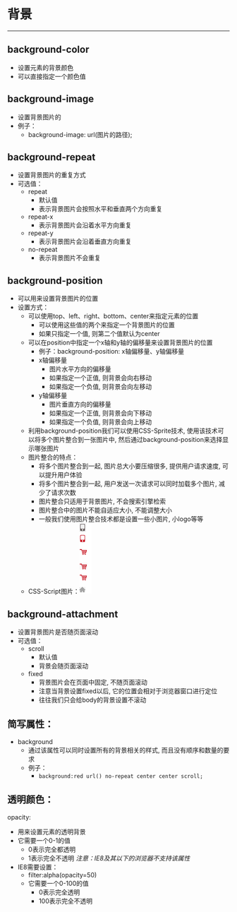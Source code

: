 # 背景
****
## background-color
* 设置元素的背景颜色
* 可以直接指定一个颜色值
## background-image
* 设置背景图片的
* 例子：
  * background-image: url(图片的路径);
## background-repeat
* 设置背景图片的重复方式
* 可选值：
  * repeat
    * 默认值
    * 表示背景图片会按照水平和垂直两个方向重复
  * repeat-x
    * 表示背景图片会沿着水平方向重复
  * repeat-y
    * 表示背景图片会沿着垂直方向重复
  * no-repeat
    * 表示背景图片不会重复
## background-position
* 可以用来设置背景图片的位置
* 设置方式：
  * 可以使用top、left、right、bottom、center来指定元素的位置
    * 可以使用这些值的两个来指定一个背景图片的位置
    * 如果只指定一个值, 则第二个值默认为center
  * 可以在position中指定一个x轴和y轴的偏移量来设置背景图片的位置
    * 例子：background-position: x轴偏移量、y轴偏移量
    * x轴偏移量 
      * 图片水平方向的偏移量
      * 如果指定一个正值, 则背景会向右移动
      * 如果指定一个负值, 则背景会向左移动
    * y轴偏移量
      * 图片垂直方向的偏移量
      * 如果指定一个正值, 则背景会向下移动
      * 如果指定一个负值, 则背景会向上移动
  * 利用background-position我们可以使用CSS-Sprite技术, 
    使用该技术可以将多个图片整合到一张图片中, 然后通过background-position来选择显示哪张图片
  * 图片整合的特点：
    * 将多个图片整合到一起, 图片总大小要压缩很多, 提供用户请求速度, 可以提升用户体验
    * 将多个图片整合到一起, 用户发送一次请求可以同时加载多个图片, 减少了请求次数
    * 图片整合只适用于背景图片, 不会搜索引擎检索
    * 图片整合中的图片不能自适应大小, 不能调整大小
    * 一般我们使用图片整合技术都是设置一些小图片, 小logo等等
  * CSS-Script图片：![](/images/购物车.png)
## background-attachment
* 设置背景图片是否随页面滚动
* 可选值：
  * scroll
    * 默认值
    * 背景会随页面滚动
  * fixed
    * 背景图片会在页面中固定, 不随页面滚动
    * 注意当背景设置fixed以后, 它的位置会相对于浏览器窗口进行定位
    * 往往我们只会给body的背景设置不滚动
## 简写属性：
* background
  * 通过该属性可以同时设置所有的背景相关的样式, 
    而且没有顺序和数量的要求
  * 例子：
    * `background:red url() no-repeat center center scroll;`
## 透明颜色：
opacity:
  * 用来设置元素的透明背景
  * 它需要一个0-1的值
    * 0表示完全都透明
    * 1表示完全不透明
  *注意：IE8及其以下的浏览器不支持该属性*
  * IE8需要设置：
    * filter:alpha(opacity=50)
    * 它需要一个0-100的值
      * 0表示完全透明
      * 100表示完全不透明